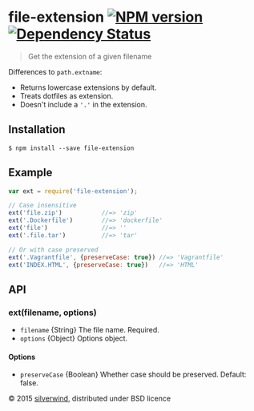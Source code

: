 # file-extension [![NPM version](https://img.shields.io/npm/v/file-extension.svg?style=flat)](https://www.npmjs.org/package/file-extension) [![Dependency Status](http://img.shields.io/david/silverwind/file-extension.svg?style=flat)](https://david-dm.org/silverwind/file-extension)
> Get the extension of a given filename

Differences to `path.extname`:

* Returns lowercase extensions by default.
* Treats dotfiles as extension.
* Doesn't include a `'.'` in the extension.

## Installation
```
$ npm install --save file-extension
```
## Example
```js
var ext = require('file-extension');

// Case insensitive
ext('file.zip')           //=> 'zip'
ext('.Dockerfile')        //=> 'dockerfile'
ext('file')               //=> ''
ext('.file.tar')          //=> 'tar'

// Or with case preserved
ext('.Vagrantfile', {preserveCase: true}) //=> 'Vagrantfile'
ext('INDEX.HTML', {preserveCase: true})   //=> 'HTML'
```

## API
### ext(filename, options)
- `filename` {String} The file name. Required.
- `options` {Object} Options object.

#### Options
- `preserveCase` {Boolean} Whether case should be preserved. Default: false.

© 2015 [silverwind](https://github.com/silverwind), distributed under BSD licence
